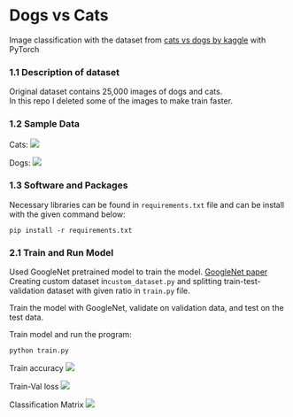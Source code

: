 # Dogs vs Cats 

Image classification with the dataset from [cats vs dogs by kaggle](https://www.kaggle.com/c/dogs-vs-cats) with PyTorch

### 1.1 Description of dataset
Original dataset contains 25,000 images of dogs and cats.\
In this repo I deleted some of the images to make train faster.

### 1.2 Sample Data
Cats:
<img src="D:\PyCharmProjects\PyCharmProjects_0\pytorch-classification\dogs-cats-image_classification\readme_imgs\cats.png">

Dogs:
<img src="D:\PyCharmProjects\PyCharmProjects_0\pytorch-classification\dogs-cats-image_classification\readme_imgs\dogs.png">

### 1.3 Software and Packages
Necessary libraries can be found in ``requirements.txt`` file and can be install with the given command below:

`pip install -r requirements.txt`

### 2.1 Train and Run Model
Used GoogleNet pretrained model to train the model. [GoogleNet paper](https://arxiv.org/abs/1409.4842)\
Creating custom dataset in``custom_dataset.py`` and splitting train-test-validation dataset with given ratio 
in ``train.py`` file.

Train the model with GoogleNet, validate on validation data, and test on the test data.

Train model and run the program:

```python train.py```

Train accuracy
<img src="D:\PyCharmProjects\PyCharmProjects_0\pytorch-classification\dogs-cats-image_classification\acc.png">

Train-Val loss
<img src="D:\PyCharmProjects\PyCharmProjects_0\pytorch-classification\dogs-cats-image_classification\train-val-loss.png">

Classification Matrix
<img src="D:\PyCharmProjects\PyCharmProjects_0\pytorch-classification\dogs-cats-image_classification\dogs-cats-cm.png">

